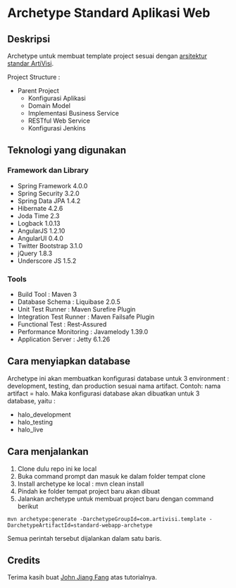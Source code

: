 # Archetype Standard Aplikasi Web #

## Deskripsi ##

Archetype untuk membuat template project sesuai dengan [arsitektur standar ArtiVisi](https://github.com/endymuhardin/belajar-restful). 

Project Structure : 

*  Parent Project
   *  Konfigurasi Aplikasi
   *  Domain Model
   *  Implementasi Business Service
   *  RESTful Web Service
   *  Konfigurasi Jenkins

## Teknologi yang digunakan ##

### Framework dan Library ###

* Spring Framework 4.0.0
* Spring Security 3.2.0
* Spring Data JPA 1.4.2
* Hibernate 4.2.6
* Joda Time 2.3
* Logback 1.0.13
* AngularJS 1.2.10
* AngularUI 0.4.0
* Twitter Bootstrap 3.1.0
* jQuery 1.8.3
* Underscore JS 1.5.2

### Tools ###

* Build Tool : Maven 3
* Database Schema : Liquibase 2.0.5
* Unit Test Runner : Maven Surefire Plugin
* Integration Test Runner : Maven Failsafe Plugin
* Functional Test : Rest-Assured
* Performance Monitoring : Javamelody 1.39.0
* Application Server : Jetty 6.1.26

## Cara menyiapkan database ##

Archetype ini akan membuatkan konfigurasi database untuk 3 environment : development, testing, dan production sesuai nama artifact. 
Contoh: nama artifact = halo. 
Maka konfigurasi database akan dibuatkan untuk 3 database, yaitu : 
*  halo_development
*  halo_testing
*  halo_live

## Cara menjalankan ##

1.  Clone dulu repo ini ke local
2.  Buka command prompt dan masuk ke dalam folder tempat clone
3.  Install archetype ke local : mvn clean install
4.  Pindah ke folder tempat project baru akan dibuat
5.  Jalankan archetype untuk membuat project baru dengan command berikut

```
mvn archetype:generate -DarchetypeGroupId=com.artivisi.template -DarchetypeArtifactId=standard-webapp-archetype
```

Semua perintah tersebut dijalankan dalam satu baris.


## Credits ##

Terima kasih buat [John Jiang Fang](http://johnjianfang.blogspot.com/2009/05/create-maven-archetype-from-existing.html) atas tutorialnya.

